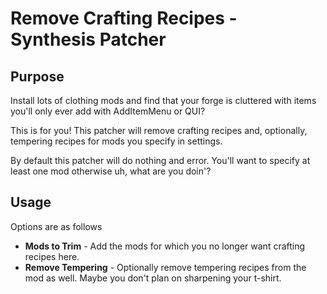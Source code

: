 # Remove Crafting Recipes - Synthesis Patcher

## Purpose
Install lots of clothing mods and find that your forge is cluttered with items you'll only ever add with AddItemMenu or QUI?

This is for you! This patcher will remove crafting recipes and, optionally, tempering recipes for mods you specify in settings.

By default this patcher will do nothing and error. You'll want to specify at least one mod otherwise uh, what are you doin'?

## Usage

Options are as follows

- **Mods to Trim** - Add the mods for which you no longer want crafting recipes here.
- **Remove Tempering** - Optionally remove tempering recipes from the mod as well. Maybe you don't plan on sharpening your t-shirt.